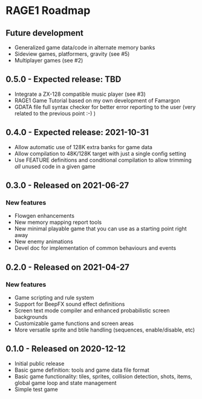 # RAGE1 Roadmap

## Future development

- Generalized game data/code in alternate memory banks
- Sideview games, platformers, gravity (see #5)
- Multiplayer games (see #2)

## 0.5.0 - Expected release: TBD

- Integrate a ZX-128 compatible music player (see #3)
- RAGE1 Game Tutorial based on my own development of Famargon
- GDATA file full syntax checker for better error reporting to the user (very related to the previous point :-) )

## 0.4.0 - Expected release: 2021-10-31

- Allow automatic use of 128K extra banks for game data
- Allow compilation to 48K/128K target with just a single config setting
- Use FEATURE definitions and conditional compilation to allow trimming
  _all_ unused code in a given game

## 0.3.0 - Released on 2021-06-27

### New features

- Flowgen enhancements
- New memory mapping report tools
- New minimal playable game that you can use as a starting point right away
- New enemy animations
- Devel doc for implementation of common behaviours and events

## 0.2.0 - Released on 2021-04-27

### New features

- Game scripting and rule system
- Support for BeepFX sound effect definitions
- Screen text mode compiler and enhanced probabilistic screen backgrounds
- Customizable game functions and screen areas
- More versatile sprite and btile handling (sequences, enable/disable, etc)

## 0.1.0 - Released on 2020-12-12

- Initial public release
- Basic game definition: tools and game data file format
- Basic game functionality: tiles, sprites, collision detection, shots,
  items, global game loop and state management
- Simple test game
